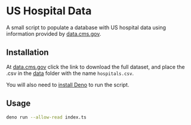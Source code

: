 # US Hospital Data

A small script to populate a database with US hospital data using information provided by [data.cms.gov](https://data.cms.gov/provider-data/dataset/xubh-q36u).

## Installation

At [data.cms.gov](https://data.cms.gov/provider-data/dataset/xubh-q36u) click the link to download the full dataset, and place the .csv in the [data](./data) folder with the name `hospitals.csv`.

You will also need to [install Deno](https://docs.deno.com/runtime/manual/getting_started/installation) to run the script.

## Usage

```bash
deno run --allow-read index.ts
```
